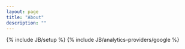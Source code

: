 ```yaml
---
layout: page
title: "About"
description: ""
---
```

{% include JB/setup %}
{% include JB/analytics-providers/google %}
